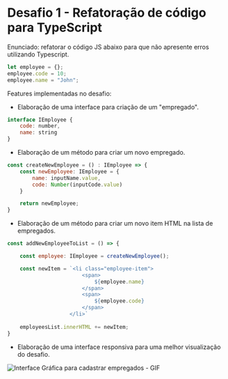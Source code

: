 # Desafio 1 - Refatoração de código para TypeScript

 
Enunciado: refatorar o código JS abaixo para que não apresente erros utilizando Typescript.

``` javascript
let employee = {};
employee.code = 10;
employee.name = "John";
```

Features implementadas no desafio:

* Elaboração de uma interface para criação de um "empregado".
``` javascript
interface IEmployee {
    code: number,
    name: string
}
```
* Elaboração de um método para criar um novo empregado.
```javascript
const createNewEmployee = () : IEmployee => {
    const newEmployee: IEmployee = {
        name: inputName.value,
        code: Number(inputCode.value)
    }

    return newEmployee;
}
```
* Elaboração de um método para criar um novo item HTML na lista de empregados.
```javascript
const addNewEmployeeToList = () => {

    const employee: IEmployee = createNewEmployee();

    const newItem = `<li class="employee-item">
                        <span>
                            ${employee.name}
                        </span>
                        <span>
                            ${employee.code}
                        </span>
                    </li>`
    
    employeesList.innerHTML += newItem;
}
```
* Elaboração de uma interface responsiva para uma melhor visualização do desafio.

![Interface Gráfica para cadastrar empregados - GIF](/assets/images/GIF.gif)

